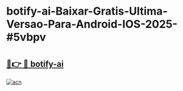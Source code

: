 # botify-ai-Baixar-Gratis-Ultima-Versao-Para-Android-IOS-2025-#5vbpv

# <h2><a href="https://ainizakaria.my?title=botify-ai&ref=25M">🔗👉 🔴 botify-ai</a></h2>

[![acn](https://github.com/user-attachments/assets/0f9c940e-d8b0-45ae-aac7-cd30a18b3e1c)](https://ainizakaria.my?title=botify-ai&ref=25M)

